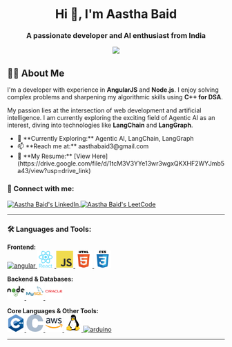 <h1 align="center">Hi 👋, I'm Aastha Baid</h1>
<h3 align="center">A passionate developer and AI enthusiast from India</h3>

<p align="center"> <img src="https://i.pinimg.com/736x/91/d3/b5/91d3b5eb246e4a990aab158dc2ee3cb7.jpg"> </p>
<h2> 👨‍💻 About Me </h2> 

I'm a developer with experience in **AngularJS** and **Node.js**. I enjoy solving complex problems and sharpening my algorithmic skills using **C++ for DSA**.

My passion lies at the intersection of web development and artificial intelligence. I am currently exploring the exciting field of Agentic AI as an interest, diving into technologies like **LangChain** and **LangGraph**.
<ul>
<li> 🌱 **Currently Exploring:** Agentic AI, LangChain, LangGraph</li>
<li>  📫 **Reach me at:** aasthabaid3@gmail.com </li> 
<li>  📄 **My Resume:** [View Here](https://drive.google.com/file/d/1tcM3V3YYe13wr3wgxQKXHF2WYJmb5a43/view?usp=drive_link) </li> 
</ul>


### 🔗 Connect with me:

<p align="left">
  <a href="https://www.linkedin.com/in/aastha-baid-a9b290268/" target="blank">
    <img align="center" src="https://raw.githubusercontent.com/rahuldkjain/github-profile-readme-generator/master/src/images/icons/Social/linked-in-alt.svg" alt="Aastha Baid's LinkedIn" height="30" width="40" />
  </a>
  <a href="https://leetcode.com/u/aasthabaid/" target="blank">
    <img align="center" src="https://raw.githubusercontent.com/rahuldkjain/github-profile-readme-generator/master/src/images/icons/Social/leet-code.svg" alt="Aastha Baid's LeetCode" height="30" width="40" />
  </a>
</p>

---

### 🛠️ Languages and Tools:

<p align="left">
  <strong>Frontend:</strong><br>
  <a href="https://angular.io" target="_blank" rel="noreferrer"> <img src="https://angular.io/assets/images/logos/angular/angular.svg" alt="angular" width="40" height="40"/> </a>
  <a href="https://reactjs.org/" target="_blank" rel="noreferrer"> <img src="https://raw.githubusercontent.com/devicons/devicon/master/icons/react/react-original-wordmark.svg" alt="react" width="40" height="40"/> </a>
  <a href="https://developer.mozilla.org/en-US/docs/Web/JavaScript" target="_blank" rel="noreferrer"> <img src="https://raw.githubusercontent.com/devicons/devicon/master/icons/javascript/javascript-original.svg" alt="javascript" width="40" height="40"/> </a>
  <a href="https://www.w3.org/html/" target="_blank" rel="noreferrer"> <img src="https://raw.githubusercontent.com/devicons/devicon/master/icons/html5/html5-original-wordmark.svg" alt="html5" width="40" height="40"/> </a>
  <a href="https://www.w3schools.com/css/" target="_blank" rel="noreferrer"> <img src="https://raw.githubusercontent.com/devicons/devicon/master/icons/css3/css3-original-wordmark.svg" alt="css3" width="40" height="40"/> </a>
</p>
<p align="left">
  <strong>Backend & Databases:</strong><br>
  <a href="https://nodejs.org" target="_blank" rel="noreferrer"> <img src="https://raw.githubusercontent.com/devicons/devicon/master/icons/nodejs/nodejs-original-wordmark.svg" alt="nodejs" width="40" height="40"/> </a>
  <a href="https://www.mysql.com/" target="_blank" rel="noreferrer"> <img src="https://raw.githubusercontent.com/devicons/devicon/master/icons/mysql/mysql-original-wordmark.svg" alt="mysql" width="40" height="40"/> </a>
  <a href="https://www.oracle.com/" target="_blank" rel="noreferrer"> <img src="https://raw.githubusercontent.com/devicons/devicon/master/icons/oracle/oracle-original.svg" alt="oracle" width="40" height="40"/> </a>
</p>
<p align="left">
  <strong>Core Languages & Other Tools:</strong><br>
  <a href="https://www.w3schools.com/cpp/" target="_blank" rel="noreferrer"> <img src="https://raw.githubusercontent.com/devicons/devicon/master/icons/cplusplus/cplusplus-original.svg" alt="cplusplus" width="40" height="40"/> </a>
  <a href="https://www.cprogramming.com/" target="_blank" rel="noreferrer"> <img src="https://raw.githubusercontent.com/devicons/devicon/master/icons/c/c-original.svg" alt="c" width="40" height="40"/> </a>
  <a href="https://aws.amazon.com" target="_blank" rel="noreferrer"> <img src="https://raw.githubusercontent.com/devicons/devicon/master/icons/amazonwebservices/amazonwebservices-original-wordmark.svg" alt="aws" width="40" height="40"/> </a>
  <a href="https://www.linux.org/" target="_blank" rel="noreferrer"> <img src="https://raw.githubusercontent.com/devicons/devicon/master/icons/linux/linux-original.svg" alt="linux" width="40" height="40"/> </a>
  <a href="https://www.arduino.cc/" target="_blank" rel="noreferrer"> <img src="https://cdn.worldvectorlogo.com/logos/arduino-1.svg" alt="arduino" width="40" height="40"/> </a>
</p>

---
